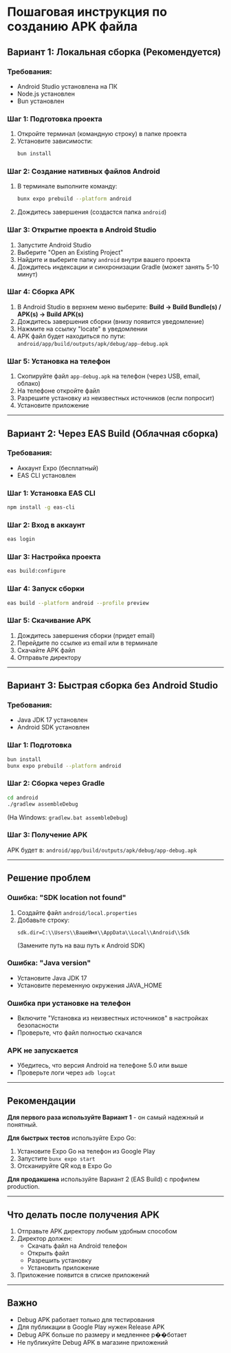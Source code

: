 # Пошаговая инструкция по созданию APK файла

## Вариант 1: Локальная сборка (Рекомендуется)

### Требования:
- Android Studio установлена на ПК
- Node.js установлен
- Bun установлен

### Шаг 1: Подготовка проекта
1. Откройте терминал (командную строку) в папке проекта
2. Установите зависимости:
   ```bash
   bun install
   ```

### Шаг 2: Создание нативных файлов Android
1. В терминале выполните команду:
   ```bash
   bunx expo prebuild --platform android
   ```
2. Дождитесь завершения (создастся папка `android`)

### Шаг 3: Открытие проекта в Android Studio
1. Запустите Android Studio
2. Выберите "Open an Existing Project"
3. Найдите и выберите папку `android` внутри вашего проекта
4. Дождитесь индексации и синхронизации Gradle (может занять 5-10 минут)

### Шаг 4: Сборка APK
1. В Android Studio в верхнем меню выберите: **Build → Build Bundle(s) / APK(s) → Build APK(s)**
2. Дождитесь завершения сборки (внизу появится уведомление)
3. Нажмите на ссылку "locate" в уведомлении
4. APK файл будет находиться по пути: `android/app/build/outputs/apk/debug/app-debug.apk`

### Шаг 5: Установка на телефон
1. Скопируйте файл `app-debug.apk` на телефон (через USB, email, облако)
2. На телефоне откройте файл
3. Разрешите установку из неизвестных источников (если попросит)
4. Установите приложение

---

## Вариант 2: Через EAS Build (Облачная сборка)

### Требования:
- Аккаунт Expo (бесплатный)
- EAS CLI установлен

### Шаг 1: Установка EAS CLI
```bash
npm install -g eas-cli
```

### Шаг 2: Вход в аккаунт
```bash
eas login
```

### Шаг 3: Настройка проекта
```bash
eas build:configure
```

### Шаг 4: Запуск сборки
```bash
eas build --platform android --profile preview
```

### Шаг 5: Скачивание APK
1. Дождитесь завершения сборки (придет email)
2. Перейдите по ссылке из email или в терминале
3. Скачайте APK файл
4. Отправьте директору

---

## Вариант 3: Быстрая сборка без Android Studio

### Требования:
- Java JDK 17 установлен
- Android SDK установлен

### Шаг 1: Подготовка
```bash
bun install
bunx expo prebuild --platform android
```

### Шаг 2: Сборка через Gradle
```bash
cd android
./gradlew assembleDebug
```
(На Windows: `gradlew.bat assembleDebug`)

### Шаг 3: Получение APK
APK будет в: `android/app/build/outputs/apk/debug/app-debug.apk`

---

## Решение проблем

### Ошибка: "SDK location not found"
1. Создайте файл `android/local.properties`
2. Добавьте строку:
   ```
   sdk.dir=C:\\Users\\ВашеИмя\\AppData\\Local\\Android\\Sdk
   ```
   (Замените путь на ваш путь к Android SDK)

### Ошибка: "Java version"
- Установите Java JDK 17
- Установите переменную окружения JAVA_HOME

### Ошибка при установке на телефон
- Включите "Установка из неизвестных источников" в настройках безопасности
- Проверьте, что файл полностью скачался

### APK не запускается
- Убедитесь, что версия Android на телефоне 5.0 или выше
- Проверьте логи через `adb logcat`

---

## Рекомендации

**Для первого раза используйте Вариант 1** - он самый надежный и понятный.

**Для быстрых тестов** используйте Expo Go:
1. Установите Expo Go на телефон из Google Play
2. Запустите `bunx expo start`
3. Отсканируйте QR код в Expo Go

**Для продакшена** используйте Вариант 2 (EAS Build) с профилем production.

---

## Что делать после получения APK

1. Отправьте APK директору любым удобным способом
2. Директор должен:
   - Скачать файл на Android телефон
   - Открыть файл
   - Разрешить установку
   - Установить приложение
3. Приложение появится в списке приложений

---

## Важно

- Debug APK работает только для тестирования
- Для публикации в Google Play нужен Release APK
- Debug APK больше по размеру и медленнее р��ботает
- Не публикуйте Debug APK в магазине приложений
